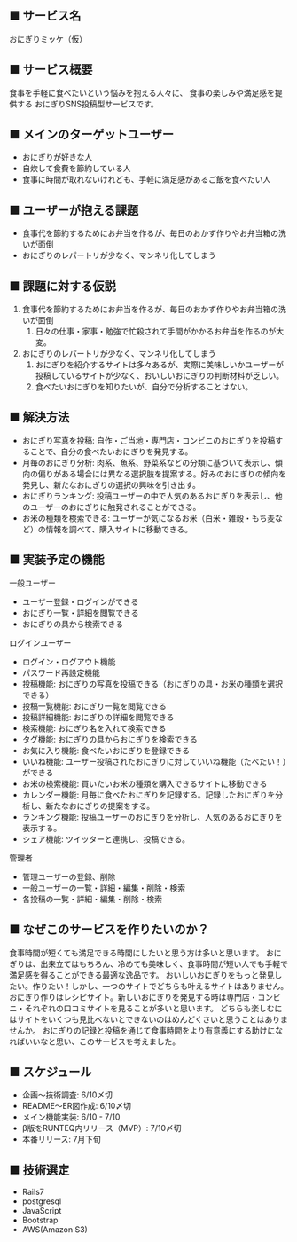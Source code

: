 ## ■ サービス名
おにぎりミッケ（仮）

## ■ サービス概要
食事を手軽に食べたいという悩みを抱える人々に、
食事の楽しみや満足感を提供する
おにぎりSNS投稿型サービスです。

## ■ メインのターゲットユーザー
- おにぎりが好きな人
- 自炊して食費を節約している人
- 食事に時間が取れないけれども、手軽に満足感があるご飯を食べたい人


## ■ ユーザーが抱える課題
- 食事代を節約するためにお弁当を作るが、毎日のおかず作りやお弁当箱の洗いが面倒
- おにぎりのレパートリが少なく、マンネリ化してしまう

## ■ 課題に対する仮説
1. 食事代を節約するためにお弁当を作るが、毎日のおかず作りやお弁当箱の洗いが面倒
   1. 日々の仕事・家事・勉強で忙殺されて手間がかかるお弁当を作るのが大変。
2. おにぎりのレパートリが少なく、マンネリ化してしまう
   1. おにぎりを紹介するサイトは多々あるが、実際に美味しいかユーザーが投稿しているサイトが少なく、おいしいおにぎりの判断材料が乏しい。
   2. 食べたいおにぎりを知りたいが、自分で分析することはない。

## ■ 解決方法
- おにぎり写真を投稿: 自作・ご当地・専門店・コンビニのおにぎりを投稿することで、自分の食べたいおにぎりを発見する。
- 月毎のおにぎり分析: 肉系、魚系、野菜系などの分類に基づいて表示し、傾向の偏りがある場合には異なる選択肢を提案する。好みのおにぎりの傾向を発見し、新たなおにぎりの選択の興味を引き出す。
- おにぎりランキング: 投稿ユーザーの中で人気のあるおにぎりを表示し、他のユーザーのおにぎりに触発されることができる。
- お米の種類を検索できる: ユーザーが気になるお米（白米・雑穀・もち麦など）の情報を調べて、購入サイトに移動できる。

## ■ 実装予定の機能
一般ユーザー
- ユーザー登録・ログインができる
- おにぎり一覧・詳細を閲覧できる
- おにぎりの具から検索できる

ログインユーザー
- ログイン・ログアウト機能
- パスワード再設定機能
- 投稿機能: おにぎりの写真を投稿できる（おにぎりの具・お米の種類を選択できる）
- 投稿一覧機能: おにぎり一覧を閲覧できる
- 投稿詳細機能: おにぎりの詳細を閲覧できる
- 検索機能: おにぎり名を入れて検索できる
- タグ機能: おにぎりの具からおにぎりを検索できる
- お気に入り機能: 食べたいおにぎりを登録できる
- いいね機能: ユーザー投稿されたおにぎりに対していいね機能（たべたい！）ができる
- お米の検索機能: 買いたいお米の種類を購入できるサイトに移動できる
- カレンダー機能: 月毎に食べたおにぎりを記録する。記録したおにぎりを分析し、新たなおにぎりの提案をする。
- ランキング機能: 投稿ユーザーのおにぎりを分析し、人気のあるおにぎりを表示する。
- シェア機能: ツイッターと連携し、投稿できる。

管理者
- 管理ユーザーの登録、削除
- 一般ユーザーの一覧・詳細・編集・削除・検索
- 各投稿の一覧・詳細・編集・削除・検索

## ■ なぜこのサービスを作りたいのか？
食事時間が短くても満足できる時間にしたいと思う方は多いと思います。
おにぎりは、出来立てはもちろん、冷めても美味しく、食事時間が短い人でも手軽で満足感を得ることができる最適な逸品です。
おいしいおにぎりをもっと発見したい。作りたい！しかし、一つのサイトでどちらも叶えるサイトはありません。
おにぎり作りはレシピサイト。新しいおにぎりを発見する時は専門店・コンビニ・それぞれの口コミサイトを見ることが多いと思います。
どちらも楽しむにはサイトをいくつも見比べないとできないのはめんどくさいと思うことはありませんか。
おにぎりの記録と投稿を通じて食事時間をより有意義にする助けになればいいなと思い、このサービスを考えました。


## ■ スケジュール
- 企画〜技術調査: 6/10〆切
- README〜ER図作成: 6/10〆切
- メイン機能実装: 6/10 - 7/10
- β版をRUNTEQ内リリース（MVP）: 7/10〆切
- 本番リリース: 7月下旬

## ■ 技術選定
- Rails7
- postgresql
- JavaScript
- Bootstrap
- AWS(Amazon S3)
